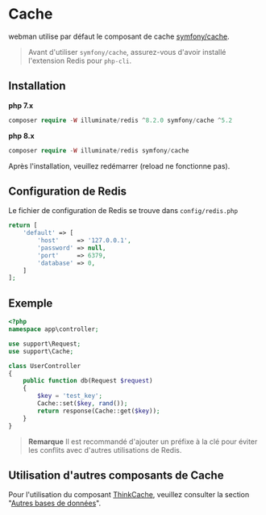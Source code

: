 # Cache

webman utilise par défaut le composant de cache [symfony/cache](https://github.com/symfony/cache).

> Avant d'utiliser `symfony/cache`, assurez-vous d'avoir installé l'extension Redis pour `php-cli`.

## Installation
**php 7.x**
```php
composer require -W illuminate/redis ^8.2.0 symfony/cache ^5.2
```
**php 8.x**
```php
composer require -W illuminate/redis symfony/cache
```

Après l'installation, veuillez redémarrer (reload ne fonctionne pas).

## Configuration de Redis
Le fichier de configuration de Redis se trouve dans `config/redis.php`
```php
return [
    'default' => [
        'host'     => '127.0.0.1',
        'password' => null,
        'port'     => 6379,
        'database' => 0,
    ]
];
```

## Exemple
```php
<?php
namespace app\controller;

use support\Request;
use support\Cache;

class UserController
{
    public function db(Request $request)
    {
        $key = 'test_key';
        Cache::set($key, rand());
        return response(Cache::get($key));
    }
}
```

> **Remarque**
> Il est recommandé d'ajouter un préfixe à la clé pour éviter les conflits avec d'autres utilisations de Redis.

## Utilisation d'autres composants de Cache

Pour l'utilisation du composant [ThinkCache](https://github.com/top-think/think-cache), veuillez consulter la section "[Autres bases de données](others.md#ThinkCache)".
